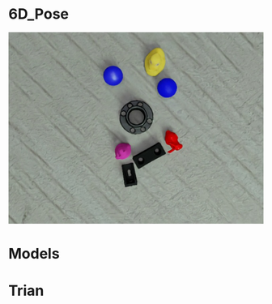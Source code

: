 # 6D_Pose
![The San Juan Mountains are beautiful!](/000005.png "San Juan Mountains")

# Models

# Trian
